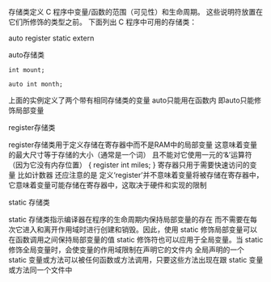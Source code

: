 存储类定义 C 程序中变量/函数的范围（可见性）和生命周期。
这些说明符放置在它们所修饰的类型之前。
下面列出 C 程序中可用的存储类：

auto
register
static
extern

auto存储类
```
int mount;

auto int month;

```
上面的实例定义了两个带有相同存储类的变量
auto只能用在函数内
即auto只能修饰局部变量

register存储类

register存储类用于定义存储在寄存器中而不是RAM中的局部变量
这意味着变量的最大尺寸等于存储的大小（通常是一个词）
且不能对它使用一元的‘&’运算符（因为它没有内存位置）
{
	register int miles;
}
寄存器只用于需要快速访问的变量 比如计数器 还应注意的是 定义‘register’并不意味着变量将被存储在寄存器中，它意味着变量可能存储在寄存器中，这取决于硬件和实现的限制

static 存储类 

static 存储类指示编译器在程序的生命周期内保持局部变量的存在
而不需要在每次它进入和离开作用域时进行创建和销毁。因此，使用 static 修饰局部变量可以在函数调用之间保持局部变量的值
static 修饰符也可以应用于全局变量。当 static 修饰全局变量时，会使变量的作用域限制在声明它的文件内
全局声明的一个 static 变量或方法可以被任何函数或方法调用，只要这些方法出现在跟 static 变量或方法同一个文件中
